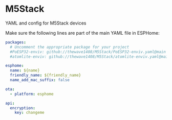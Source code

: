 # M5Stack
YAML and config for M5Stack devices


Make sure the following lines are part of the main YAML file in ESPHome:

```yaml
packages:
  # Uncomment the appropriate package for your project
  #PoESP32-enviv: github://thewave1408/M5Stack/PoESP32-enviv.yaml@main
  #atomlite-enviv: github://thewave1408/M5Stack/atomlite-enviv.yaml@main

esphome:
  name: ${name}
  friendly_name: ${friendly_name}
  name_add_mac_suffix: false

ota:
  - platform: esphome

api:
  encryption:
    key: changeme

```
